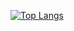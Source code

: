 [![Top Langs](https://github-readme-stats.vercel.app/api/top-langs/?username=toshiki-haraguchi&layout=compact)](https://github.com/toshiki-haraguchi/github-readme-stats)